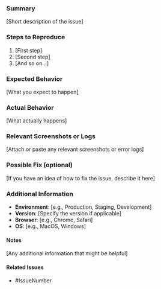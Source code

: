 ### Summary

[Short description of the issue]

### Steps to Reproduce

1. [First step]
2. [Second step]
3. [And so on...]

### Expected Behavior

[What you expect to happen]

### Actual Behavior

[What actually happens]

### Relevant Screenshots or Logs

[Attach or paste any relevant screenshots or error logs]

### Possible Fix (optional)

[If you have an idea of how to fix the issue, describe it here]

### Additional Information

- **Environment**: [e.g., Production, Staging, Development]
- **Version**: [Specify the version if applicable]
- **Browser**: [e.g., Chrome, Safari]
- **OS**: [e.g., MacOS, Windows]
  
#### Notes

[Any additional information that might be helpful]

#### Related Issues

- #IssueNumber
